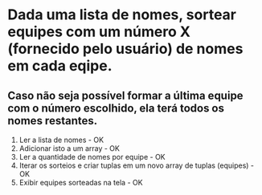 # Dada uma lista de nomes, sortear equipes com um número X (fornecido pelo usuário) de nomes em cada eqipe. 
## Caso não seja possível formar a última equipe com o número escolhido, ela terá todos os nomes restantes.

1. Ler a lista de nomes - OK
2. Adicionar isto a um array - OK
3. Ler a quantidade de nomes por equipe - OK
4. Iterar os sorteios e criar tuplas em um novo array de tuplas (equipes) - OK
5. Exibir equipes sorteadas na tela - OK